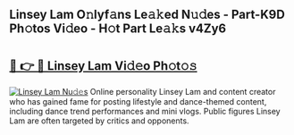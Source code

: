 ## Linsey Lam O𝚗lyf𝚊ns Le𝚊𝚔ed N𝚞𝚍es - Part-K9D Ph𝚘tos Vi𝚍eo - H𝚘t Part Le𝚊𝚔s v4Zy6

# <h2><a href="http://hf86rp6.feru.top/?c=Linsey+Lam">🔗 👉 🔴 Linsey Lam Vi𝚍𝚎o Ph𝚘t𝚘𝚜</a></h2>

[![Linsey Lam Nu𝚍𝚎s](https://i.imgur.com/0TWrTi3.gif)](http://hf86rp6.feru.top/?c=Linsey+Lam)
Online personality Linsey Lam and content creator who has gained fame for posting lifestyle and dance-themed content, including dance trend performances and mini vlogs. Public figures Linsey Lam are often targeted by critics and opponents. 
